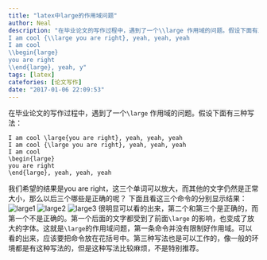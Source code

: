 ```yaml
---
title: "latex中large的作用域问题"
author: Neal
description: "在毕业论文的写作过程中，遇到了一个\\large 作用域的问题。假设下面有三种写法：I am cool \\large{you are right}, yeah, yeah, yeah
I am cool {\\large you are right}, yeah, yeah, yeah
I am cool 
\\begin{large}
you are right
\\end{large}, yeah, y"
tags: [latex]
catefories: [论文写作]
date: "2017-01-06 22:09:53"
---
```

在毕业论文的写作过程中，遇到了一个`\large` 作用域的问题。假设下面有三种写法：
```[latex]
I am cool \large{you are right}, yeah, yeah, yeah
I am cool {\large you are right}, yeah, yeah, yeah
I am cool 
\begin{large}
you are right
\end{large}, yeah, yeah, yeah
```
我们希望的结果是you are right，这三个单词可以放大，而其他的文字仍然是正常大小，那么以后三个哪些是正确的呢？
下面且看这三个命令的分别显示结果：
![large1](http://img.blog.csdn.net/20170106220409363?watermark/2/text/aHR0cDovL2Jsb2cuY3Nkbi5uZXQvbmVhbDE5OTE=/font/5a6L5L2T/fontsize/400/fill/I0JBQkFCMA==/dissolve/70/gravity/SouthEast)
![large2](http://img.blog.csdn.net/20170106220438270?watermark/2/text/aHR0cDovL2Jsb2cuY3Nkbi5uZXQvbmVhbDE5OTE=/font/5a6L5L2T/fontsize/400/fill/I0JBQkFCMA==/dissolve/70/gravity/SouthEast)
![large3](http://img.blog.csdn.net/20170106220457091?watermark/2/text/aHR0cDovL2Jsb2cuY3Nkbi5uZXQvbmVhbDE5OTE=/font/5a6L5L2T/fontsize/400/fill/I0JBQkFCMA==/dissolve/70/gravity/SouthEast)
很明显可以看的出来，第二个和第三个是正确的，而第一个不是正确的。第一个后面的文字都受到了前面`\large` 的影响，也变成了放大的字体。这就是`\large`的作用域问题，第一条命令并没有限制好作用域。可以看的出来，应该要把命令放在花括号中。第三种写法也是可以工作的，像一般的环境都是有这种写法的，但是这种写法比较麻烦，不是特别推荐。
